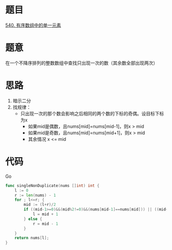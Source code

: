 # 题目
[540. 有序数组中的单一元素](`https://leetcode-cn.com/problems/single-element-in-a-sorted-array/`)


# 题意
在一个不降序排列的整数数组中查找只出现一次的数（其余数全部出现两次）

# 思路
1. 暗示二分
2. 找规律：
    - 只出现一次的那个数会影响之后相同的两个数的下标的奇偶。设目标下标为x
        - 如果mid是偶数，且nums[mid]=nums[mid-1]，则x > mid
        - 如果mid是奇数，且nums[mid]=nums[mid+1]，则x > mid
        - 其余情况 x <= mid

# 代码
Go
```go
func singleNonDuplicate(nums []int) int {
    l := 0
    r := len(nums) - 1
    for ; l<=r; {
        mid := (l+r)/2
        if ((mid-1>=0)&&(mid%2!=0)&&(nums[mid-1]==nums[mid])) || ((mid+1<len(nums))&&(mid%2==0)&&(nums[mid]==nums[mid+1])) {
            l = mid + 1
        } else {
            r = mid - 1
        }
    }
    return nums[l];
}
```
